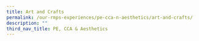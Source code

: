 ```yaml
---
title: Art and Crafts
permalink: /our-rmps-experiences/pe-cca-n-aesthetics/art-and-crafts/
description: ""
third_nav_title: PE, CCA & Aesthetics
---
```

